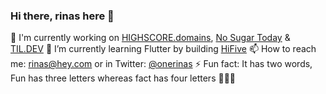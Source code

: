 ### Hi there, rinas here 👋

<!--
**onerinas/onerinas** is a ✨ _special_ ✨ repository because its `README.md` (this file) appears on your GitHub profile.

Here are some ideas to get you started:

- 🔭 I’m currently working on [HIGHSCORE.domains](https://highscore.domains), [TIL DEV](https://tildev.carrd.co)
- 🌱 I’m currently learning Flutter
- 👯 I’m looking to collaborate on ...
- 🤔 I’m looking for help with ...
- 💬 Ask me about ...
- 📫 How to reach me: rinas@hey.com or 
- ⚡ Fun fact: Fun has three letters whereas fact has four letters and its a two word 🤷
-->


🔭 I'm currently working on [HIGHSCORE.domains](https://highscore.domains), [No Sugar Today](https://no-sugar-today.com) & [TIL.DEV](https://tildev.carrd.co)
🌱 I’m currently learning Flutter by building [HiFive](https://tryhifive.co)
📫 How to reach me: [rinas@hey.com](https://mailto:rinas@hey.com) or in Twitter: [@onerinas](https://twitter.com/onerinas)
⚡ Fun fact: It has two words, Fun has three letters whereas fact has four letters 🤷🙈🤓
